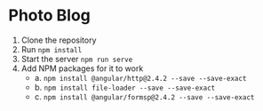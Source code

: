 # Photo Blog

1. Clone the repository
2. Run `npm install`
3. Start the server `npm run serve`
4. Add NPM packages for it to work 
   - a. `npm install @angular/http@2.4.2 --save --save-exact`
   - b. `npm install file-loader --save --save-exact`
   - c. `npm install @angular/formsp@2.4.2 --save --save-exact`


